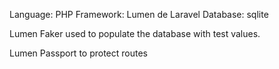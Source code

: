 Language:   PHP
Framework:  Lumen de Laravel
Database:   sqlite

Lumen Faker used to populate the database with test values.

Lumen Passport to protect routes